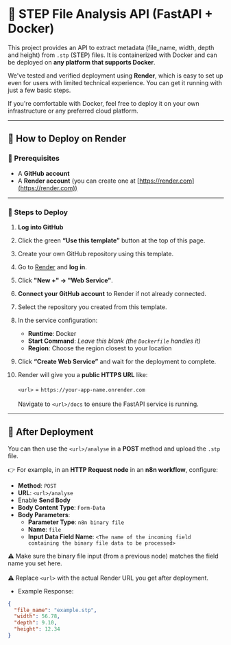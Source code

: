 # 🧩 STEP File Analysis API (FastAPI + Docker)

This project provides an API to extract metadata (file_name, width, depth and height) from `.stp` (STEP) files. It is containerized with Docker and can be deployed on **any platform that supports Docker**.

We've tested and verified deployment using **Render**, which is easy to set up even for users with limited technical experience. You can get it running with just a few basic steps.

If you're comfortable with Docker, feel free to deploy it on your own infrastructure or any preferred cloud platform.

---

## 🚀 How to Deploy on Render

### 📝 Prerequisites

- A **GitHub account**
- A **Render account** (you can create one at [https://render.com](https://render.com))

---

### 🔧 Steps to Deploy

1. **Log into GitHub**

2. Click the green **“Use this template”** button at the top of this page.

3. Create your own GitHub repository using this template.

4. Go to [Render](https://render.com) and **log in**.

5. Click **"New +" → "Web Service"**.

6. **Connect your GitHub account** to Render if not already connected.

7. Select the repository you created from this template.

8. In the service configuration:
   - **Runtime**: Docker  
   - **Start Command**: _Leave this blank (the `Dockerfile` handles it)_  
   - **Region**: Choose the region closest to your location

9. Click **“Create Web Service”** and wait for the deployment to complete.
    
10. Render will give you a **public HTTPS URL** like:
   <br><br> `<url>` = `https://your-app-name.onrender.com`
   <br><br> Navigate to `<url>/docs` to ensure the FastAPI service is running. 

---

## 🔗 After Deployment

You can then use the `<url>/analyse` in a **POST** method and upload the `.stp` file.

👉 For example, in an **HTTP Request node** in an **n8n workflow**, configure:

- **Method**: `POST`  
- **URL**: `<url>/analyse`  
- Enable **Send Body**  
- **Body Content Type**: `Form-Data`  
- **Body Parameters**:
  - **Parameter Type**: `n8n binary file`
  - **Name**: `file`
  - **Input Data Field Name**: `<The name of the incoming field containing the binary file data to be processed>`

⚠️ Make sure the binary file input (from a previous node) matches the field name you set here.
<br><br>
⚠️ Replace `<url>` with the actual Render URL you get after deployment.

- Example Response:
```json
{
  "file_name": "example.stp",
  "width": 56.78,
  "depth": 9.10,
  "height": 12.34
}
```
